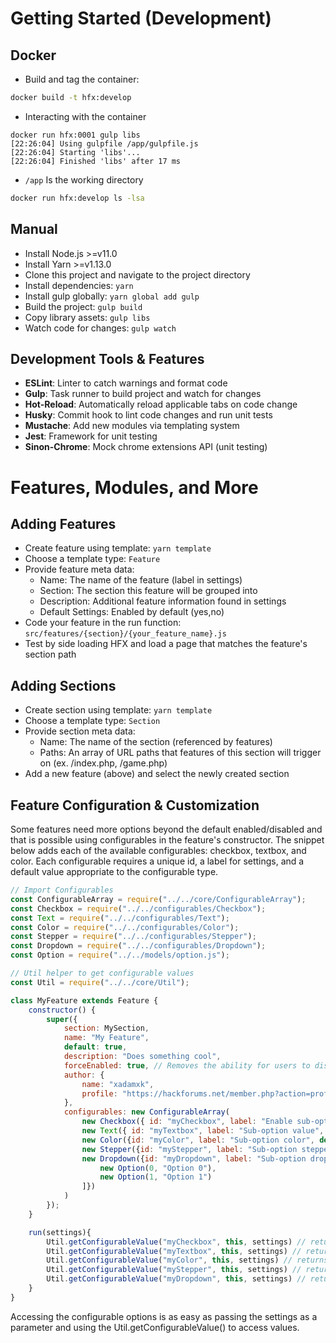 
# Getting Started (Development)
## Docker
- Build and tag the container:
```bash
docker build -t hfx:develop
```
- Interacting with the container
```
docker run hfx:0001 gulp libs
[22:26:04] Using gulpfile /app/gulpfile.js
[22:26:04] Starting 'libs'...
[22:26:04] Finished 'libs' after 17 ms
```
- `/app` Is the working directory
```bash
docker run hfx:develop ls -lsa
```

## Manual
- Install Node.js >=v11.0
- Install Yarn >=v1.13.0
- Clone this project and navigate to the project directory
- Install dependencies: ```yarn```
- Install gulp globally: ```yarn global add gulp```
- Build the project: ```gulp build```
- Copy library assets: ```gulp libs```
- Watch code for changes: ```gulp watch```

## Development Tools & Features
- **ESLint**: Linter to catch warnings and format code
- **Gulp**: Task runner to build project and watch for changes
- **Hot-Reload**: Automatically reload applicable tabs on code change
- **Husky**: Commit hook to lint code changes and run unit tests
- **Mustache**: Add new modules via templating system
- **Jest**: Framework for unit testing
- **Sinon-Chrome**: Mock chrome extensions API (unit testing)

# Features, Modules, and More
## Adding Features
- Create feature using template: ```yarn template```
- Choose a template type: ```Feature```
- Provide feature meta data:
  - Name: The name of the feature (label in settings)
  - Section: The section this feature will be grouped into
  - Description: Additional feature information found in settings
  - Default Settings: Enabled by default (yes,no)
- Code your feature in the run function: ```src/features/{section}/{your_feature_name}.js```
- Test by side loading HFX and load a page that matches the feature's section path

## Adding Sections
- Create section using template: ```yarn template```
- Choose a template type: ```Section```
- Provide section meta data:
  - Name: The name of the section (referenced by features)
  - Paths: An array of URL paths that features of this section will trigger on (ex. /index.php, /game.php)
- Add a new feature (above) and select the newly created section

## Feature Configuration & Customization
Some features need more options beyond the default enabled/disabled and that is possible using configurables in the feature's constructor. The snippet below adds each of the available configurables: checkbox, textbox, and color. Each configurable requires a unique id, a label for settings, and a default value appropriate to the configurable type.

```javascript
// Import Configurables
const ConfigurableArray = require("../../core/ConfigurableArray");
const Checkbox = require("../../configurables/Checkbox");
const Text = require("../../configurables/Text");
const Color = require("../../configurables/Color");
const Stepper = require("../../configurables/Stepper");
const Dropdown = require("../../configurables/Dropdown");
const Option = require("../../models/option.js");

// Util helper to get configurable values
const Util = require("../../core/Util");

class MyFeature extends Feature {
    constructor() {
        super({
            section: MySection,
            name: "My Feature",
            default: true,
            description: "Does something cool",
            forceEnabled: true, // Removes the ability for users to disable feature
            author: {
                name: "xadamxk",
                profile: "https://hackforums.net/member.php?action=profile&uid=1306528"
            },
            configurables: new ConfigurableArray(
                new Checkbox({ id: "myCheckbox", label: "Enable sub-option", default: true }),
                new Text({ id: "myTextbox", label: "Sub-option value", default: "Secret Setting" }),
                new Color({id: "myColor", label: "Sub-option color", default: "#ffffff"}),
                new Stepper({id: "myStepper", label: "Sub-option stepper", step: 2, default: 3}),
                new Dropdown({id: "myDropdown", label: "Sub-option dropdown", default: 0, dropdownOptions: [
                    new Option(0, "Option 0"),
                    new Option(1, "Option 1")
                ]})
            )
        });
    }

    run(settings){
        Util.getConfigurableValue("myCheckbox", this, settings) // returns true
        Util.getConfigurableValue("myTextbox", this, settings) // returns "Secret Setting"
        Util.getConfigurableValue("myColor", this, settings) // returns "#ffffff"
        Util.getConfigurableValue("myStepper", this, settings) // returns "3"
        Util.getConfigurableValue("myDropdown", this, settings) // returns "0"
    }
}
```

Accessing the configurable options is as easy as passing the settings as a parameter and using the Util.getConfigurableValue() to access values.
